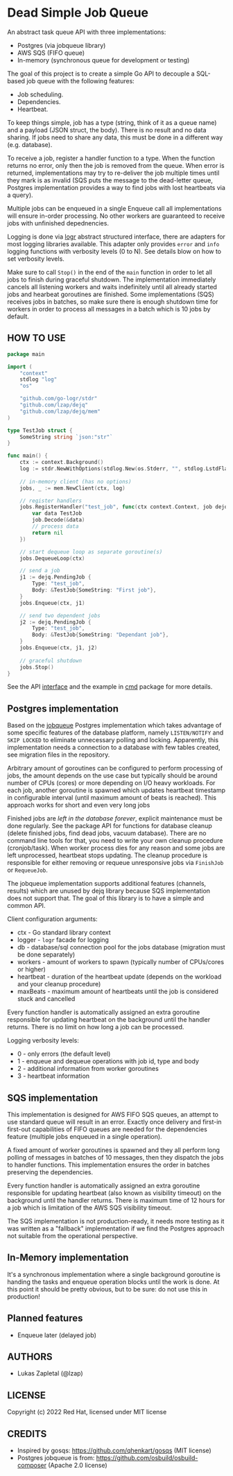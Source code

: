 Dead Simple Job Queue
=====================

An abstract task queue API with three implementations:

* Postgres (via jobqueue library)
* AWS SQS (FIFO queue)
* In-memory (synchronous queue for development or testing)

The goal of this project is to create a simple Go API to decouple a SQL-based job queue with the following features:

* Job scheduling.
* Dependencies.
* Heartbeat.

To keep things simple, job has a type (string, think of it as a queue name) and a payload (JSON struct, the body). There is no result and no data sharing. If jobs need to share any data, this must be done in a different way (e.g. database).

To receive a job, register a handler function to a type. When the function returns no error, only then the job is removed from the queue. When error is returned, implementations may try to re-deliver the job multiple times until they mark is as invalid (SQS puts the message to the dead-letter queue, Postgres implementation provides a way to find jobs with lost heartbeats via a query).

Multiple jobs can be enqueued in a single Enqueue call all implementations will ensure in-order processing. No other workers are guaranteed to receive jobs with unfinished depednencies.

Logging is done via [logr](https://github.com/go-logr/logr) abstract structured interface, there are adapters for most logging libraries available. This adapter only provides `error` and `info` logging functions with verbosity levels (0 to N). See details blow on how to set verbosity levels.

Make sure to call `Stop()` in the end of the `main` function in order to let all jobs to finish during graceful shutdown. The implementation immediately cancels all listening workers and waits indefinitely until all already started jobs and hearbeat goroutines are finished. Some implementations (SQS) receives jobs in batches, so make sure there is enough shutdown time for workers in order to process all messages in a batch which is 10 jobs by default.

HOW TO USE
----------

```go
package main

import (
	"context"
	stdlog "log"
	"os"

	"github.com/go-logr/stdr"
	"github.com/lzap/dejq"
	"github.com/lzap/dejq/mem"
)

type TestJob struct {
	SomeString string `json:"str"`
}

func main() {
	ctx := context.Background()
	log := stdr.NewWithOptions(stdlog.New(os.Stderr, "", stdlog.LstdFlags), stdr.Options{LogCaller: stdr.None})
	
	// in-memory client (has no options)
	jobs, _ := mem.NewClient(ctx, log)

	// register handlers
	jobs.RegisterHandler("test_job", func(ctx context.Context, job dejq.Job) error {
		var data TestJob
		job.Decode(&data)
		// process data
		return nil
	})

	// start dequeue loop as separate goroutine(s)
	jobs.DequeueLoop(ctx)

	// send a job
	j1 := dejq.PendingJob {
		Type: "test_job",
		Body: &TestJob{SomeString: "First job"},
	}
	jobs.Enqueue(ctx, j1)

	// send two dependent jobs
	j2 := dejq.PendingJob {
		Type: "test_job",
		Body: &TestJob{SomeString: "Dependant job"},
	}
	jobs.Enqueue(ctx, j1, j2)
	
	// graceful shutdown
	jobs.Stop()
}
```

See the API [interface](interface.go) and the example in [cmd](cmd) package for more details.

Postgres implementation
-----------------------

Based on the [jobqueue](https://github.com/osbuild/osbuild-composer/tree/main/pkg/jobqueue) Postgres implementation which takes advantage of some specific features of the database platform, namely `LISTEN/NOTIFY` and `SKIP LOCKED` to eliminate unnecessary polling and locking. Apparently, this implementation needs a connection to a database with few tables created, see migration files in the repository.

Arbitrary amount of goroutines can be configured to perform processing of jobs, the amount depends on the use case but typically should be around number of CPUs (cores) or more depending on I/O heavy workloads. For each job, another goroutine is spawned which updates heartbeat timestamp in configurable interval (until maximum amount of beats is reached). This approach works for short and even very long jobs 

Finished jobs are *left in the database forever*, explicit maintenance must be done regularly. See the package API for functions for database cleanup (delete finished jobs, find dead jobs, vacuum database). There are no command line tools for that, you need to write your own cleanup procedure (cronjob/task). When worker process dies for any reason and some jobs are left unprocessed, heartbeat stops updating. The cleanup procedure is responsible for either removing or requeue unresponsive jobs via `FinishJob` or `RequeueJob`.

The jobqueue implementation supports additional features (channels, results) which are unused by dejq library because SQS implementation does not support that. The goal of this library is to have a simple and common API.

Client configuration arguments:

* ctx - Go standard library context
* logger - `logr` facade for logging
* db - database/sql connection pool for the jobs database (migration must be done separately)
* workers - amount of workers to spawn (typically number of CPUs/cores or higher)
* heartbeat - duration of the heartbeat update (depends on the workload and your cleanup procedure)
* maxBeats - maximum amount of heartbeats until the job is considered stuck and cancelled

Every function handler is automatically assigned an extra goroutine responsible for updating heartbeat on the background until the handler returns. There is no limit on how long a job can be processed.

Logging verbosity levels:

* 0 - only errors (the default level)
* 1 - enqueue and dequeue operations with job id, type and body
* 2 - additional information from worker goroutines
* 3 - heartbeat information

SQS implementation
------------------

This implementation is designed for AWS FIFO SQS queues, an attempt to use standard queue will result in an error. Exactly once delivery and first-in first-out capabilities of FIFO queues are needed for the dependencies feature (multiple jobs enqueued in a single operation).

A fixed amount of worker goroutines is spawned and they all perform long polling of messages in batches of 10 messages, then they dispatch the jobs to handler functions. This implementation ensures the order in batches preserving the dependencies.

Every function handler is automatically assigned an extra goroutine responsible for updating heartbeat (also known as visibility timeout) on the background until the handler returns. There is maximum time of 12 hours for a job which is limitation of the AWS SQS visibility timeout.

The SQS implementation is not production-ready, it needs more testing as it was written as a "fallback" implementation if we find the Postgres approach not suitable from the operational perspective.

In-Memory implementation
------------------------

It's a synchronous implementation where a single background goroutine is handing the tasks and enqueue operation blocks until the work is done. At this point it should be pretty obvious, but to be sure: do not use this in production!

Planned features
----------------

* Enqueue later (delayed job)

AUTHORS
-------

* Lukas Zapletal (@lzap)

LICENSE
-------

Copyright (c) 2022 Red Hat, licensed under MIT license

CREDITS
-------

* Inspired by gosqs: https://github.com/qhenkart/gosqs (MIT license)
* Postgres jobqueue is from: https://github.com/osbuild/osbuild-composer (Apache 2.0 license) 
